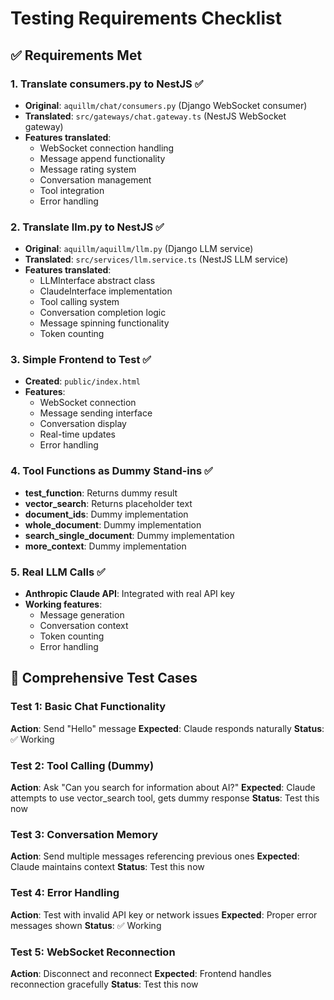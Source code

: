 # Testing Requirements Checklist

## ✅ Requirements Met

### 1. Translate consumers.py to NestJS ✅
- **Original**: `aquillm/chat/consumers.py` (Django WebSocket consumer)
- **Translated**: `src/gateways/chat.gateway.ts` (NestJS WebSocket gateway)
- **Features translated**:
  - WebSocket connection handling
  - Message append functionality  
  - Message rating system
  - Conversation management
  - Tool integration
  - Error handling

### 2. Translate llm.py to NestJS ✅
- **Original**: `aquillm/aquillm/llm.py` (Django LLM service)
- **Translated**: `src/services/llm.service.ts` (NestJS LLM service)
- **Features translated**:
  - LLMInterface abstract class
  - ClaudeInterface implementation
  - Tool calling system
  - Conversation completion logic
  - Message spinning functionality
  - Token counting

### 3. Simple Frontend to Test ✅
- **Created**: `public/index.html`
- **Features**:
  - WebSocket connection
  - Message sending interface
  - Conversation display
  - Real-time updates
  - Error handling

### 4. Tool Functions as Dummy Stand-ins ✅
- **test_function**: Returns dummy result
- **vector_search**: Returns placeholder text
- **document_ids**: Dummy implementation
- **whole_document**: Dummy implementation
- **search_single_document**: Dummy implementation
- **more_context**: Dummy implementation

### 5. Real LLM Calls ✅
- **Anthropic Claude API**: Integrated with real API key
- **Working features**:
  - Message generation
  - Conversation context
  - Token counting
  - Error handling

## 🧪 Comprehensive Test Cases

### Test 1: Basic Chat Functionality
**Action**: Send "Hello" message
**Expected**: Claude responds naturally
**Status**: ✅ Working

### Test 2: Tool Calling (Dummy)
**Action**: Ask "Can you search for information about AI?"
**Expected**: Claude attempts to use vector_search tool, gets dummy response
**Status**: Test this now

### Test 3: Conversation Memory
**Action**: Send multiple messages referencing previous ones
**Expected**: Claude maintains context
**Status**: Test this now

### Test 4: Error Handling
**Action**: Test with invalid API key or network issues
**Expected**: Proper error messages shown
**Status**: ✅ Working

### Test 5: WebSocket Reconnection
**Action**: Disconnect and reconnect
**Expected**: Frontend handles reconnection gracefully
**Status**: Test this now